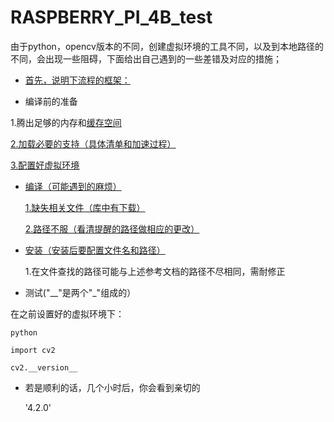 # RASPBERRY_PI_4B_test
由于python，opencv版本的不同，创建虚拟环境的工具不同，以及到本地路径的不同，会出现一些阻碍，下面给出自己遇到的一些差错及对应的措施；

- [首先，说明下流程的框架：](https://www.pyimagesearch.com/2017/09/04/raspbian-stretch-install-opencv-3-python-on-your-raspberry-pi/)

- 编译前的准备

1.腾出足够的内存和[缓存空间](https://shumeipai.nxez.com/2017/12/18/how-to-modify-raspberry-pi-swap-partition.html)

[2.加载必要的支持（具体清单和加速过程）](https://www.cnblogs.com/letusgo/p/11523493.html)

[3.配置好虚拟环境](https://blog.csdn.net/Skankhunt/article/details/77762810)

- [编译（可能遇到的麻烦）](http://www.cirmall.com/bbs/thread-106131-1-1.html)

  [1.缺失相关文件（库中有下载）](https://blog.csdn.net/AlexWang30/article/details/99612188)
  
  [2.路径不服（看清提醒的路径做相应的更改）](https://www.jianshu.com/p/1c9978145022)

- [安装（安装后要配置文件名和路径）](https://www.veryarm.com/95272.html)

  1.在文件查找的路径可能与上述参考文档的路径不尽相同，需耐修正

- 测试("__"是两个"_"组成的）

在之前设置好的虚拟环境下：

`python`

`import cv2`

`cv2.__version__`


- 若是顺利的话，几个小时后，你会看到亲切的

  '4.2.0'
